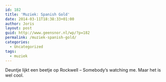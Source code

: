 ```yaml
---
id: 182
title: 'Muziek: Spanish Gold'
date: 2014-03-11T18:38:33+01:00
author: Joris
layout: post
guid: http://www.geensnor.nl/wp/?p=182
permalink: /muziek-spanish-gold/
categories:
  - Uncategorized
tags:
  - muziek
---
```

Deuntje lijkt een beetje op Rockwell &#8211; Somebody&#8217;s watching me. Maar het is wel cool.